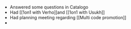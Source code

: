 - Answered some questions in Catalogo
- Had [[1on1 with Verho]]and [[1on1 with Usukh]]
- Had planning meeting regarding [[Multi code promotion]]
- 
